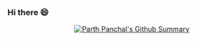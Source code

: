 ### Hi there 😄


<p align="center">
	<a href="../../../">
		<img align="center" src="https://github-readme-stats.vercel.app/api?username=parrthpanchal&theme=light&show_icons=true&title_color=d92d1a&icon_color=d92d1a&bg_color=28282B&border_color=d92d1a&custom_title=Summary" alt="Parth Panchal's Github Summary"/>
	</a>
</p>

<!--
**parrthpanchal/parrthpanchal** is a ✨ _special_ ✨ repository because its `README.md` (this file) appears on your GitHub profile.

Here are some ideas to get you started:

- 🔭 I’m currently working on ...
- 🌱 I’m currently learning ...
- 👯 I’m looking to collaborate on ...
- 🤔 I’m looking for help with ...
- 💬 Ask me about ...
- 📫 How to reach me: ...
- 😄 Pronouns: ...
- ⚡ Fun fact: ...
-->
